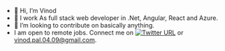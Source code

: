 - 👋 Hi, I’m Vinod
- 👀 I work As full stack web developer in .Net, Angular, React and Azure.
- 💞️ I’m looking to contribute on basically anything.
- I am open to remote jobs. Connect me on [![Twitter URL](https://img.shields.io/twitter/url/https/twitter.com/palvnd.svg?style=social&label=Follow%20%40palvnd)](https://twitter.com/palvnd) or vinod.pal.04.09@gmail.com.



<!---
VNDPAL/VNDPAL is a ✨ special ✨ repository because its `README.md` (this file) appears on your GitHub profile.
You can click the Preview link to take a look at your changes.
--->
